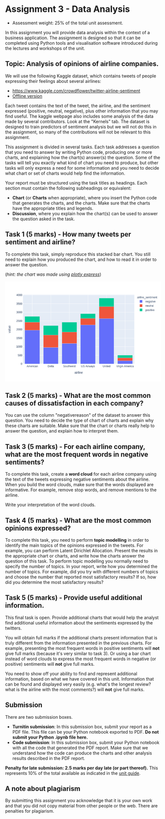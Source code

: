 # Assignment 3 - Data Analysis

* Assessment weight: 25% of the total unit assessment.

In this assignment you will provide data analysis within the context of a business application. The assignment is designed so that it can be completed using Python tools and visualisation software introduced during the lectures and workshops of the unit.

## Topic: Analysis of opinions of airline companies.

We will use the following Kaggle dataset, which contains tweets of people expressing their feelings about several airlines:

* https://www.kaggle.com/crowdflower/twitter-airline-sentiment
* [Offline version](Tweets.csv)

Each tweet contains the text of the tweet, the airline, and the sentiment expressed (positive, neutral, negative), plus other information that you may find useful. The kaggle webpage also includes some analysis of the data made by several contributors. Look at the "Kernels" tab. The dataset is designed to train predictors of sentiment analysis but we will not do this in the assignment, so many of the contributions will not be relevant to this assignment.

This assignment is divided in several tasks. Each task addresses a question that you need to answer by writing Python code, producing one or more charts, and explaining how the chart(s) answer(s) the question. Some of the tasks will tell you exactly what kind of chart you need to produce, but other tasks will only express a need for some information and you need to decide what chart or set of charts would help find the information.

Your report must be structured using the task titles as headings. Each section must contain the following subheadings or equivalent:

* **Chart** (or **Charts** when appropriate), where you insert the Python code that generates the charts, and the charts. Make sure that the charts have the appropriate titles and legends. 
* **Discussion**, where you explain how the chart(s) can be used to answer the question asked in the task.

## Task 1 (5 marks) - How many tweets per sentiment and airline?

To complete this task, simply reproduce this stacked bar chart. You still need to explain how you produced the chart, and how to read it in order to answer the question.

(*hint: the chart was made using [plotly express](https://plotly.com/python/plotly-express/)*)

![bar plot](stacked.png)

## Task 2 (5 marks) - What are the most common causes of dissatisfaction in each company?

You can use the column "negativereason" of the dataset to answer this question. You need to decide the type of chart of charts and explain why these charts are suitable. Make sure that the chart or charts really help to answer the question, and explain how to interpret them.


## Task 3 (5 marks) - For each airline company, what are the most frequent words in negative sentiments?

To complete this task, create a **word cloud** for each airline company using the text of the tweets expressing negative sentiments about the airline. When you build the word clouds, make sure that the words displayed are informative. For example, remove stop words, and remove mentions to the airline.

Write your interpretation of the word clouds.

## Task 4 (5 marks) - What are the most common opinions expressed?

To complete this task, you need to perform **topic modelling** in order to identify the main topics of the opinions expressed in the tweets. For example, you can perform Latent Dirichlet Allocation. Present the results in the appropriate chart or charts, and write how the charts answer the question of this task. To perform topic modelling you normally need to specify the number of topics. In your report, write how you determined the number of topics. For example, did you try with different numbers of topics and choose the number that reported most satisfactory results? If so, how did you determine the most satisfactory results?

## Task 5 (5 marks) - Provide useful additional information.

This final task is open. Provide additional charts that would help the analyst find additional useful information about the sentiments expressed by the twitters.

You will obtain full marks if the additional charts present information that is truly different from the information presented in the previous charts. For example, presenting the most frequent words in positive sentiments will **not** give full marks (because it's very similar to task 3). Or using a bar chart instead of word clouds to express the most frequent words in negative (or positive) sentiments will **not** give full marks.

You need to show off your ability to find and represent additional information, based on what we have covered in this unit. Information that can be found and displayed very easily (e.g. what's the longest review? what is the airline with the most comments?) will **not** give full marks.

## Submission

There are two submission boxes.
* **Turnitin submission**: In this submission box, submit your report as a PDF file. This file can be your Python notebook exported to PDF. **Do not submit your Python .ipynb file here.**
* **Code submission**: In this submission box, submit your Python notebook with all the code that generated the PDF report. Make sure that we understand how the code can produce the charts and other analysis results described in the PDF report.


**Penalty for late submission: 2.5 marks per day late (or part thereof).** This represents 10% of the total available as indicated in the [unit guide](https://unitguides.mq.edu.au/unit_offerings/129599/unit_guide#general-assessment-section).

## A note about plagiarism

By submitting this assignment you acknowledge that it is your own work and that you did not copy material from other people or the web. There are penalties for plagiarism. 